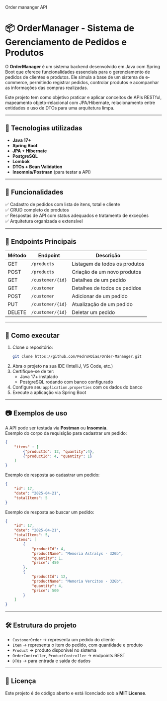 Order mananger API


# 📦 OrderManager - Sistema de Gerenciamento de Pedidos e Produtos

O **OrderManager** é um sistema backend desenvolvido em Java com Spring Boot que oferece funcionalidades essenciais para o gerenciamento de pedidos de clientes e produtos. Ele simula a base de um sistema de e-commerce, permitindo registrar pedidos, controlar produtos e acompanhar as informações das compras realizadas.

Este projeto tem como objetivo praticar e aplicar conceitos de APIs RESTful, mapeamento objeto-relacional com JPA/Hibernate, relacionamento entre entidades e uso de DTOs para uma arquitetura limpa.

---

## 🚀 Tecnologias utilizadas

- **Java 17+**
- **Spring Boot**
- **JPA + Hibernate**
- **PostgreSQL**
- **Lombok**
- **DTOs + Bean Validation**
- **Insomnia/Postman** (para testar a API)

---

## 📌 Funcionalidades

✅ Cadastro de pedidos com lista de itens, total e cliente  
✅ CRUD completo de produtos  
✅ Respostas de API com status adequados e tratamento de exceções  
✅ Arquitetura organizada e extensível  

---

## 📡 Endpoints Principais

| Método | Endpoint         | Descrição                      |
|--------|------------------|-------------------------------|
| GET    | `/products`        | Listagem de todos os produtos  |
| POST   | `/products`        | Criação de um novo produtos     |
| GET    | `/customer/{id}`   | Detalhes de um pedido         |
| GET    | `/customer`   | Detalhes de todos os pedidos       |
| POST | `/customer`   | Adicionar de um pedido          |
| PUT    | `/customer/{id}`   | Atualização de um pedido      |
| DELETE    | `/customer/{id}`   | Deletar um pedido      |

---

## 🔧 Como executar

1. Clone o repositório:
   ```bash
   git clone https://github.com/PedroFDias/Order-Mananger.git
   ```
2. Abra o projeto na sua IDE (IntelliJ, VS Code, etc.)
3. Certifique-se de ter:
   - Java 17+ instalado
   - PostgreSQL rodando com banco configurado
4. Configure seu `application.properties` com os dados do banco
5. Execute a aplicação via Spring Boot

---

## 📷 Exemplos de uso

A API pode ser testada via **Postman** ou **Insomnia**.  
Exemplo do corpo da requisição para cadastrar um pedido:
```json
{
	"items" : [
		{"productId": 12, "quantity":4},
		{"productId": 4, "quantity": 1}
	]
}
```
Exemplo de resposta ao cadastrar um pedido:
```json
{
	"id": 17,
	"date": "2025-04-21",
	"totalItems": 5
}
```
Exemplo de resposta ao buscar um pedido:
```json
{
	"id": 17,
	"date": "2025-04-21",
	"totalItems": 5,
	"items": [
		{
			"productId": 4,
			"productName": "Memoria Astralys - 32Gb",
			"quantity": 1,
			"price": 450
		},
		{
			"productId": 12,
			"productName": "Memoria Vercitos - 32Gb",
			"quantity": 4,
			"price": 500
		}
	]
}
```
---

## 🛠 Estrutura do projeto

- `CustomerOrder` → representa um pedido do cliente  
- `Item` → representa o item do pedido, com quantidade e produto  
- `Product` → produto disponível no sistema  
- `OrderController`, `ProductController` → endpoints REST  
- `DTOs` → para entrada e saída de dados  

---

## 📜 Licença

Este projeto é de código aberto e está licenciado sob a **MIT License**.
